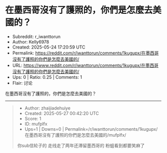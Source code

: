 # 在墨西哥沒有了護照的，你們是怎麼去美國的？

- Subreddit: r_iwanttorun
- Author: Kelly6978
- Created: 2025-05-24 17:20:59 UTC
- Permalink: https://reddit.com/r/iwanttorun/comments/1kugupx/在墨西哥沒有了護照的你們是怎麼去美國的/
- URL: https://www.reddit.com/r/iwanttorun/comments/1kugupx/在墨西哥沒有了護照的你們是怎麼去美國的/
- Ups: 0 | Ratio: 0.25 | Comments: 1
- Flair: 讨论


在墨西哥沒有了護照的，你們是怎麼去美國的？


---

> - Author: zhaijiadehuiye
> - Created: 2025-05-27 00:42:20 UTC
> - Score: 1
> - ID: mufplfx
> - Ups=1 | Downs=0 | Permalink=/r/iwanttorun/comments/1kugupx/在墨西哥沒有了護照的你們是怎麼去美國的/mufplfx/
>
> 你sub信轮子的 走线走了两年还滞留墨西哥的 粉蛆看到都要笑麻了
